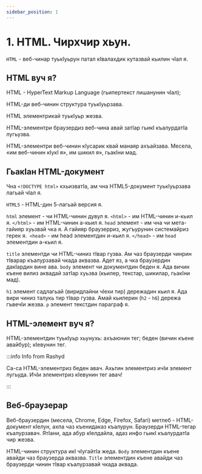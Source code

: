 ```yaml
---
sidebar_position: 1
---
```


# 1. HTML. Чирхчир хьун.

`HTML` - веб-чинар туькӀуьрун патал кӀвалахдик кутазвай кьилин чӀал я.

## HTML вуч я?

HTML - HyperText Markup Language (гьипертекст лишанунин чӀал);

HTML-ди веб-чинин структура туькӀуьрзава.

HTML элементрикай туькӀуьр жезва.

HTML-элементри браузердиз веб-чина авай затӀар гьикӀ къалурдатӀа лугьузва.

HTML-элементри веб-чинин кӀусарик квай манаяр ахъайзава. Месела, «им веб-чинин кӀукӀ я», им шикил я», гьакӀни мад.

## ГьакӀан HTML-документ

Чна `<!DOCTYPE html>` кхьизватӀа, ам чна HTML5-документ туькӀуьрзава лагьай чӀал я. 

`HTML5` - HTML-дин 5-лагьай версия я.

`html` элемент - чи HTML-чинин дувул я. `<html>` - им HTML-чинин и-кьил я. `</html>` - им HTML-чинин а-кьил я.
`head` элемент - им чна чи мета-гайияр хуьзвай чка я. А гайияр браузерриз, жугъурунин системайриз герек я.` <head>` - им head элементдин и-кьил я. `</head>` - им `head` элементдин а-кьил я.

`title` элементди чи HTML-чиниз тӀвар гузва. Ам чаз браузерди чинрин тӀварар къалурзавай чкада аквазва. Адет яз, а чка браузердин дакӀардин вине ава.
`body` элемент чи документдин беден я. Ада вичин къене вилиз аквадай затӀар хуьзва (кьилер, текстар, шикилар, гьакӀни мад).

`h1` элемент садлагьай (виридлайни чӀехи тир) дережадин кьил я. Ада вири чиниз талукь тир тӀвар гузва. Амай кьилерин (`h2` - `h6`) дережа гъвечӀи жезва.
`p` элемент текстдин параграф я.

## HTML-элемент вуч я?
HTML-элементдин туькӀуьр хьунухь: ахъаюнин тег; беден (вичин къене авайбур); кӀевунин тег.

:::info Info from Rashyd

Са-са HTML-элементриз беден авач. Ахьтин элементриз ичӀи элемент лугьуда. ИчӀи элементриз кӀевунин тег авач!

:::


## Веб-браузерар
Веб-браузердин (месела, Chrome, Edge, Firefox, Safari) метлеб - HTML-документ кӀелун, ахпа чаз къенидаказ къалурун.
Браузерди HTML-тегар къалурзавач. ЯтӀани, ада абур кӀелдайла, адаз инфо гьикӀ къалурдатӀа чир жезва.

HTML-чинин структура икӀ чӀугайтӀа жеда. `Body` элементдин къене авайди чаз браузерда аквазва. `Title` элементдин къене авайди чаз браузерди чинин тӀвар къалурзавай чкада аквада.
